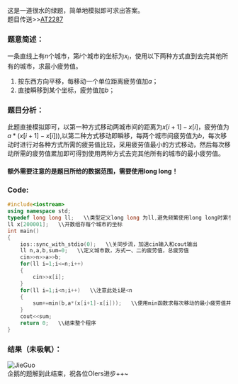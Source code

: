 这是一道很水的绿题，简单地模拟即可求出答案。  
题目传送>>[AT2287](https://www.luogu.com.cn/problem/AT2287)
### 题意简述：  
一条直线上有$n$个城市，第$i$个城市的坐标为$x_i$，使用以下两种方式直到去完其他所有的城市，求最小疲劳值。  
1. 按东西方向平移，每移动一个单位距离疲劳值加$a$；  
2. 直接瞬移到某个坐标，疲劳值加$b$；   
### 题目分析：  
此题直接模拟即可，以第一种方式移动两城市间的距离为$x[i+1]-x[i]$，疲劳值为$a*(x[i+1]-x[i]))$,以第二种方式移动即瞬移，每两个城市间疲劳值为$b$，每次移动时进行对各种方式所需的疲劳值比较，采用疲劳值最小的方式移动，然后每次移动所需的疲劳值累加即可得到使用两种方式去完其他所有的城市的最小疲劳值。  
#### 额外需要注意的是题目所给的数据范围，需要使用long long！  
### Code:  
```cpp
#include<iostream>
using namespace std;
typedef long long ll;   \\类型定义long long 为ll,避免频繁使用long long时累手
ll x[200001];   \\开数组存每个城市的坐标 
int main()
{
	ios::sync_with_stdio(0);   \\关同步流，加速cin输入和cout输出 
	ll n,a,b,sum=0;   \\定义城市数，方式一、二的疲劳值，总疲劳值 
	cin>>n>>a>>b;
	for(ll i=1;i<=n;i++)
	{
		cin>>x[i];
	}
	for(ll i=1;i<n;i++)   \\注意此处i是<n
	{
		sum+=min(b,a*(x[i+1]-x[i]));   \\使用min函数求每次移动的最小疲劳值并进行累加 
	}
	cout<<sum;
	return 0;   \\结束整个程序 
}
```
### 结果（未吸氧）：  
![JieGuo](https://cdn.luogu.com.cn/upload/image_hosting/kcxoc7ym.png)  
企鹅的题解到此结束，祝各位OIers进步++~